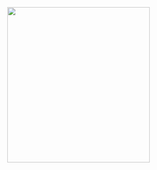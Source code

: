 <p align="center">
<img src="https://mhabibr02.github.io/Page-Web-Development/assets/img/portfolio/webdev-131.png" width="80%" height="30%">
</p>
